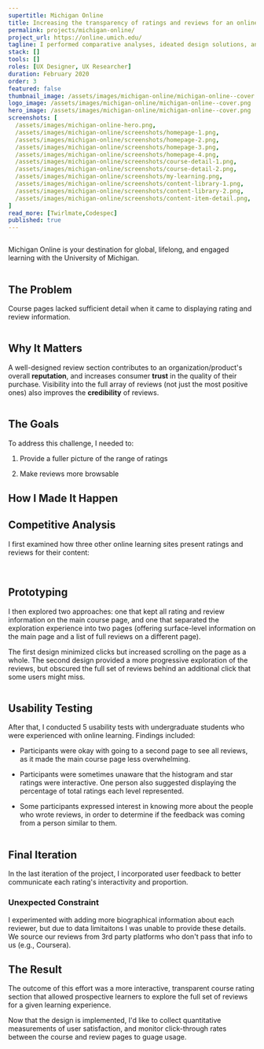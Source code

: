 ```yaml
---
supertitle: Michigan Online
title: Increasing the transparency of ratings and reviews for an online course catalog
permalink: projects/michigan-online/
project_url: https://online.umich.edu/
tagline: I performed comparative analyses, ideated design solutions, and conducted usability tests to increase user satisfaction with online course ratings and reviews.
stack: []
tools: []
roles: [UX Designer, UX Researcher]
duration: February 2020
order: 3
featured: false
thumbnail_image: /assets/images/michigan-online/michigan-online--cover.png
logo_image: /assets/images/michigan-online/michigan-online--cover.png
hero_image: /assets/images/michigan-online/michigan-online--cover.png
screenshots: [
  /assets/images/michigan-online-hero.png,
  /assets/images/michigan-online/screenshots/homepage-1.png,
  /assets/images/michigan-online/screenshots/homepage-2.png,
  /assets/images/michigan-online/screenshots/homepage-3.png,
  /assets/images/michigan-online/screenshots/homepage-4.png,
  /assets/images/michigan-online/screenshots/course-detail-1.png,
  /assets/images/michigan-online/screenshots/course-detail-2.png,
  /assets/images/michigan-online/screenshots/my-learning.png,
  /assets/images/michigan-online/screenshots/content-library-1.png,
  /assets/images/michigan-online/screenshots/content-library-2.png,
  /assets/images/michigan-online/screenshots/content-item-detail.png,
]
read_more: [Twirlmate,Codespec]
published: true
---
```


<div class="nhm-wrapper responsive-margin-bottom">
  <img class="d-block w-100" src="/assets/images/michigan-online/michigan-online--before-and-after.png" alt="">
</div>

<div class="nhm-wrapper responsive-margin-bottom">
  <p class="align--center p--lg mw-680 mx-auto">
    Michigan Online is your destination for global, lifelong, and engaged learning with the University of Michigan.
  </p>
</div>

<div class="nhm-card--horizontal image-last--mobile responsive-margin-bottom">
  <div class="nhm-card__image-wrapper">
    <img src="/assets/images/michigan-online/michigan-online--problem.png" class="nhm-card__image" alt="" />
  </div>
  <div>
    <h2>The Problem</h2>
    <p class="p--lg">
      Course pages lacked sufficient detail when it came to displaying rating and review information.
    </p>
  </div>
</div>

<div class="nhm-card--horizontal image-last--mobile responsive-margin-bottom">
  <div class="nhm-card__image-wrapper">
    <img src="/assets/images/michigan-online/michigan-online--why-it-matters.png" class="nhm-card__image mw-300 mx-auto" alt="" />
  </div>
  <div>
    <h2>Why It Matters</h2>
    <p class="p--lg">
      A well-designed review section contributes to an organization/product's overall <strong>reputation</strong>, and increases consumer <strong>trust</strong> in the quality of their purchase. Visibility into the full array of reviews (not just the most positive ones) also improves the <strong>credibility</strong> of reviews.
    </p>
  </div>
</div>

<div class="nhm-card--horizontal image-last--mobile responsive-margin-bottom">
  <div class="nhm-card__image-wrapper">
    <img src="/assets/images/michigan-online/michigan-online--after.gif" class="nhm-card__image" alt="" />
  </div>
  <div>
    <h2>The Goals</h2>
    <p class="p--lg">
      To address this challenge, I needed to:
    </p>
    <ol class="pl-2">
      <li class="p--lg">
        <p class="p--lg">
          Provide a fuller picture of the range of ratings
        </p>
      </li>
      <li class="p--lg">
        <p class="p--lg">
          Make reviews more browsable
        </p>
      </li>
    </ol>
  </div>
</div>

<h2 class="align--center responsive-margin-bottom">How I Made It Happen</h2>

<div class="responsive-margin-bottom">
  <h2>Competitive Analysis</h2>
  <p class="p--lg">
    I first examined how three other online learning sites present ratings and reviews for their content:
  </p> 
  <img src="/assets/images/michigan-online/michigan-online--coursera.png" class="d-block w-100 mb-3" alt="" />
  <img src="/assets/images/michigan-online/michigan-online--udemy.png" class="d-block w-100 mb-3" alt="" />
  <img src="/assets/images/michigan-online/michigan-online--skillshare.png" class="d-block w-100 mb-3" alt="" />
</div>

<div class="responsive-margin-bottom">
  <h2>Prototyping</h2>
  <p class="p--lg">
    I then explored two approaches: one that kept all rating and review information on the main course page, and one that separated the exploration experience into two pages (offering surface-level information on the main page and a list of full reviews on a different page).
  </p>
  <p class="p--lg">
    The first design minimized clicks but increased scrolling on the page as a whole. The second design provided a more progressive exploration of the reviews, but obscured the full set of reviews behind an additional click that some users might miss.
  </p>
  <img src="/assets/images/michigan-online/michigan-online--prototypes.png" class="d-block w-100 mb-3" alt="" />
</div>

<div class="nhm-card--horizontal image-last--mobile">
  <div class="nhm-card__image-wrapper">
    <img src="/assets/images/michigan-online/michigan-online--usability-findings.png" class="nhm-card__image" alt="" />
  </div>
  <div>
    <h2>Usability Testing</h2>
    <p class="p--lg">
      After that, I conducted 5 usability tests with undergraduate students who were experienced with online learning. Findings included:
    </p> 
  </div>
</div>

<div class="responsive-margin-bottom">
<ul>
  <li>
    <p class="p--lg">
      Participants were okay with going to a second page to see all reviews, as it made the main course page less overwhelming.
    </p>
  </li>
  <li>
    <p class="p--lg">
      Participants were sometimes unaware that the histogram and star ratings were interactive. One person also suggested displaying the percentage of total ratings each level represented.
    </p>
  </li>
  <li>
    <p class="p--lg">
      Some participants expressed interest in knowing more about the people who wrote reviews, in order to determine if the feedback was coming from a person similar to them.
    </p>
  </li>
</ul>
</div>


<div class="nhm-card--horizontal image-last--mobile responsive-margin-bottom">
  <div class="nhm-card__image-wrapper">
    <img src="/assets/images/michigan-online/michigan-online--ideal-version.png" class="nhm-card__image" alt="" />
  </div>
  <div>
    <h2>Final Iteration</h2>
    <p class="p--lg">
      In the last iteration of the project, I incorporated user feedback to better communicate each rating's interactivity and proportion.
    </p> 
    <h3>Unexpected Constraint</h3>
    <p class="p--lg">
      I experimented with adding more biographical information about each reviewer, but due to data limitaitons I was unable to provide these details. We source our reviews from 3rd party platforms who don't pass that info to us (e.g., Coursera).
    </p> 
  </div>
</div>

<div class="responsive-margin-bottom align--center">
  <div>
    <h2>The Result</h2>
    <p class="p--lg align--left">
    The outcome of this effort was a more interactive, transparent course rating section that allowed prospective learners to explore the full set of reviews for a given learning experience.
    </p>
    <p class="p--lg align--left">
    Now that the design is implemented, I'd like to collect quantitative measurements of user satisfaction, and monitor click-through rates between the course and review pages to guage usage.
    </p>
    <img src="/assets/images/michigan-online/michigan-online--cover.png" class="d-block mw-700 mx-auto nhm-card__image mt-5" alt="" />
  </div>
</div>